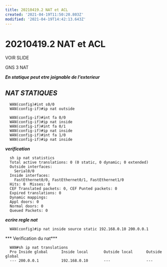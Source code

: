 ```yaml
---
title: 20210419.2 NAT et ACL
created: '2021-04-19T11:50:20.803Z'
modified: '2021-04-19T14:42:13.643Z'
---
```


# 20210419.2 NAT et ACL

VOIR SLIDE 



GNS 3 NAT


***En statique peut etre joignable de l'exterieur***

## ***NAT STATIQUES***

      WAN(config)#int s0/0
      WAN(config-if)#ip nat outside

      WAN(config-if)#int fa 0/0
      WAN(config-if)#ip nat inside
      WAN(config-if)#int fa 0/1
      WAN(config-if)#ip nat inside
      WAN(config-if)#int fa 1/0
      WAN(config-if)#ip nat inside


***verification***

      sh ip nat statistics
      Total active translations: 0 (0 static, 0 dynamic; 0 extended)
      Outside interfaces:
        Serial0/0
      Inside interfaces:
        FastEthernet0/0, FastEthernet0/1, FastEthernet1/0
      Hits: 0  Misses: 0
      CEF Translated packets: 0, CEF Punted packets: 0
      Expired translations: 0
      Dynamic mappings:
      Appl doors: 0
      Normal doors: 0
      Queued Packets: 0

***ecrire regle nat***


      WAN(config)#ip nat inside source static 192.168.0.10 200.0.0.1



*** Verification du nat***

      WAN#sh ip nat translations
      Pro Inside global      Inside local       Outside local      Outside global
      --- 200.0.0.1          192.168.0.10       ---                ---



